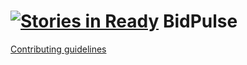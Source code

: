 [![Stories in Ready](https://badge.waffle.io/eugenyloy/bidpulse.svg?label=ready&title=Ready)](http://waffle.io/eugenyloy/bidpulse)
BidPulse
========

[Contributing guidelines](CONTRIBUTING.md)
